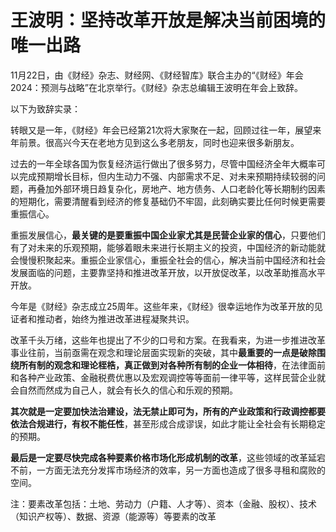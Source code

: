 
# 王波明：坚持改革开放是解决当前困境的唯一出路

11月22日，由《财经》杂志、财经网、《财经智库》联合主办的“《财经》年会2024：预测与战略”在北京举行。《财经》杂志总编辑王波明在年会上致辞。

以下为致辞实录：

转眼又是一年，《财经》年会已经第21次将大家聚在一起，回顾过往一年，展望来年前景。很高兴今天在老地方见到这么多老朋友，同时也迎来很多新朋友。

过去的一年全球各国为恢复经济运行做出了很多努力，尽管中国经济全年大概率可以完成预期增长目标，但内生动力不强、内部需求不足、对未来预期持续较弱的问题，再叠加外部环境日趋复杂化，房地产、地方债务、人口老龄化等长期制约因素的短期化，需要清醒看到经济的修复基础仍不牢固，此刻确实要比任何时候更需要重振信心。

重振发展信心，**最关键的是要重振中国企业家尤其是民营企业家的信心**，只要他们有了对未来的乐观预期，能够着眼未来进行长期主义的投资，中国经济的新动能就会慢慢积聚起来。重振企业家信心，重振全社会的信心，解决当前中国经济和社会发展面临的问题，主要靠坚持和推进改革开放，以开放促改革，以改革助推高水平开放。

今年是《财经》杂志成立25周年。这些年来，《财经》很幸运地作为改革开放的见证者和推动者，始终为推进改革进程凝聚共识。

改革千头万绪，这些年也提出了不少的口号和方案。在我看来，为进一步推进改革事业往前，当前亟需在观念和理论层面实现新的突破，其中**最重要的一点是破除围绕所有制的观念和理论桎梏，真正做到对各种所有制的企业一体相待**，在法律面前和各种产业政策、金融税费优惠以及宏观调控等等面前一律平等，这样民营企业就会自然而然成为自己人，就会有长久的信心和乐观的预期。

**其次就是一定要加快法治建设，法无禁止即可为，所有的产业政策和行政调控都要依法合规进行，有权不能任性**，甚至形成合成谬误，如此才能让全社会有长期稳定的预期。

**最后是一定要尽快完成各种要素价格市场化形成机制的改革**，这些领域的改革延宕不前，一方面无法充分发挥市场经济的效率，另一方面也造成了很多寻租和腐败的空间。


注：要素改革包括：土地、劳动力（户籍、人才等）、资本（金融、股权）、技术（知识产权等）、数据、资源（能源等）等要素的改革